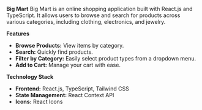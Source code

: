 **Big Mart**
Big Mart is an online shopping application built with React.js and TypeScript. It allows users to browse and search for products across various categories, including clothing, electronics, and jewelry.

**Features**
+ **Browse Products:** View items by category.
+ **Search:** Quickly find products.
+ **Filter by Category:** Easily select product types from a dropdown menu.
+ **Add to Cart:** Manage your cart with ease.

**Technology Stack**
+ **Frontend:** React.js, TypeScript, Tailwind CSS
+ **State Management:** React Context API
+ **Icons:** React Icons
